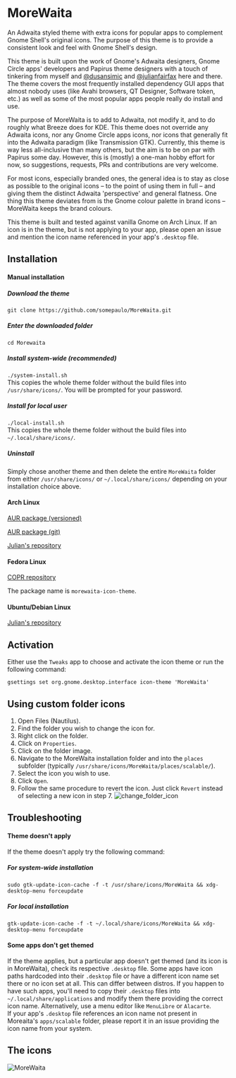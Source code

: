 # MoreWaita
An Adwaita styled theme with extra icons for popular apps to complement Gnome Shell's original icons.
The purpose of this theme is to provide a consistent look and feel with Gnome Shell's design.

This theme is built upon the work of Gnome's Adwaita designers, Gnome Circle apps' developers and Papirus theme designers with a touch of tinkering from myself and [@dusansimic](https://github.com/dusansimic) and [@julianfairfax](https://github.com/julianfairfax) here and there. The theme covers the most frequently installed dependency GUI apps that almost nobody uses (like Avahi browsers, QT Designer, Software token, etc.) as well as some of the most popular apps people really do install and use.

The purpose of MoreWaita is to add to Adwaita, not modify it, and to do roughly what Breeze does for KDE. This theme does not override any Adwaita icons, nor any Gnome Circle apps icons, nor icons that generally fit into the Adwaita paradigm (like Transmission GTK). Currently, this theme is way less all-inclusive than many others, but the aim is to be on par with Papirus some day. However, this is (mostly) a one-man hobby effort for now, so suggestions, requests, PRs and contributions are very welcome.

For most icons, especially branded ones, the general idea is to stay as close as possible to the original icons – to the point of using them in full – and giving them the distinct Adwaita 'perspective' and general flatness. One thing this theme deviates from is the Gnome colour palette in brand icons – MoreWaita keeps the brand colours.

This theme is built and tested against vanilla Gnome on Arch Linux. If an icon is in the theme, but is not applying to your app, please open an issue and mention the icon name referenced in your app's `.desktop` file.

## Installation

#### Manual installation
##### Download the theme
`git clone https://github.com/somepaulo/MoreWaita.git`

##### Enter the downloaded folder
`cd Morewaita`

##### Install system-wide (recommended)
`./system-install.sh`  
This copies the whole theme folder without the build files into `/usr/share/icons/`. You will be prompted for your password.

##### Install for local user
`./local-install.sh`  
This copies the whole theme folder without the build files into `~/.local/share/icons/`.

##### Uninstall
Simply chose another theme and then delete the entire `MoreWaita` folder from either `/usr/share/icons/` or `~/.local/share/icons/` depending on your installation choice above. 

#### Arch Linux
[AUR package (versioned)](https://aur.archlinux.org/packages/morewaita)

[AUR package (git)](https://aur.archlinux.org/packages/morewaita-git)

[Julian's repository](https://gitlab.com/julianfairfax/package-repo#how-to-add-repository-for-arch-based-linux-distributions)

#### Fedora Linux
[COPR repository](https://copr.fedorainfracloud.org/coprs/dusansimic/themes)

The package name is `morewaita-icon-theme`.

#### Ubuntu/Debian Linux

[Julian's repository](https://gitlab.com/julianfairfax/package-repo#how-to-add-repository-for-debian-based-linux-distributions)

## Activation
Either use the `Tweaks` app to choose and activate the icon theme or run the following command:

`gsettings set org.gnome.desktop.interface icon-theme 'MoreWaita'`

## Using custom folder icons
1. Open Files (Nautilus).
2. Find the folder you wish to change the icon for.
3. Right click on the folder.
4. Click on `Properties`.
5. Click on the folder image.
6. Navigate to the MoreWaita installation folder and into the `places` subfolder (typically `/usr/share/icons/MoreWaita/places/scalable/`).
7. Select the icon you wish to use.
8. Click `Open`.
9. Follow the same procedure to revert the icon. Just click `Revert` instead of selecting a new icon in step 7.
![change_folder_icon](https://github.com/somepaulo/MoreWaita/assets/15643750/05e88cbc-3c77-4e1b-a8bd-3e15b84972fa)

## Troubleshooting

#### Theme doesn't apply
If the theme doesn't apply try the following command:

##### For system-wide installation
`sudo gtk-update-icon-cache -f -t /usr/share/icons/MoreWaita && xdg-desktop-menu forceupdate`

##### For local installation
`gtk-update-icon-cache -f -t ~/.local/share/icons/MoreWaita && xdg-desktop-menu forceupdate`

#### Some apps don't get themed
If the theme applies, but a particular app doesn't get themed (and its icon is in MoreWaita), check its respective `.desktop` file. Some apps have icon paths hardcoded into their `.desktop` file or have a different icon name set there or no icon set at all. This can differ between distros. If you happen to have such apps, you'll need to copy their `.desktop` files into `~/.local/share/applications` and modify them there providing the correct icon name. Alternatively, use a menu editor like `MenuLibre` or `Alacarte`.  
If your app's `.desktop` file references an icon name not present in Moreaita's `apps/scalable` folder, please report it in an issue providing the icon name from your system. 

## The icons
![MoreWaita](https://github.com/somepaulo/MoreWaita/assets/15643750/6048eca1-d0e4-4e04-8a5c-7c1eee409998)
